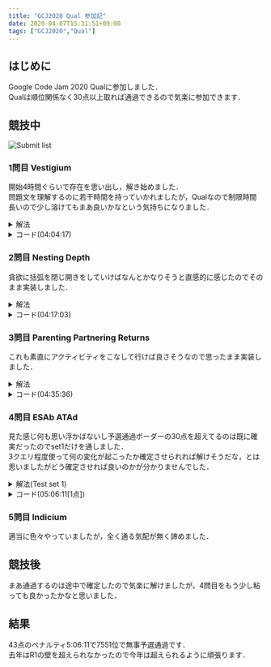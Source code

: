 ```yaml
---
title: "GCJ2020 Qual 参加記"
date: 2020-04-07T15:31:51+09:00
tags: ["GCJ2020","Qual"]
---
```

## はじめに

Google Code Jam 2020 Qualに参加しました．  
Qualは順位関係なく30点以上取れば通過できるので気楽に参加できます．  

## 競技中

![Submit list](submitlist.jpg)

### 1問目 Vestigium

開始4時間ぐらいで存在を思い出し，解き始めました．  
問題文を理解するのに若干時間を持っていかれましたが，Qualなので制限時間長いので少し溶けてもまあ良いかなという気持ちになりました．  

<details><summary>解法</summary>
対角の和と成分に重複がある行，列を素直にループを書いて求めます．  
</details>

<details><summary>コード(04:04:17)</summary>

| ID   | Verdict   | Score |
| ---- | --------- | ----- |
| 1    | AC        | 7/7   |

```cpp
#include <bits/stdc++.h>
using namespace std;
using i64 = long long;
#define endl "\n"

int main()
{
  i64 T;
  cin >> T;
  for (i64 _ = 1; _ <= T; _++)
  {
    i64 N;
    cin >> N;
    vector<vector<i64>> M(N, vector<i64>(N));
    for (i64 i = 0; i < N; i++)
      for (i64 j = 0; j < N; j++)
        cin >> M[i][j];
    i64 k = 0;
    for (i64 i = 0; i < N; i++)
      k += M[i][i];
    i64 r = 0;
    for (i64 i = 0; i < N; i++)
    {
      vector<bool> use(N);
      for (i64 j = 0; j < N; j++)
      {
        if (use[M[i][j]])
        {
          r++;
          break;
        }
        use[M[i][j]] = true;
      }
    }
    i64 c = 0;
    for (i64 i = 0; i < N; i++)
    {
      vector<bool> use(N);
      for (i64 j = 0; j < N; j++)
      {
        if (use[M[j][i]])
        {
          c++;
          break;
        }
        use[M[j][i]] = true;
      }
    }
    cout << "Case #" << _ << ": " << k << " " << r << " " << c << endl;
  }
  return 0;
}
```

</details>

### 2問目 Nesting Depth

貪欲に括弧を閉じ開きをしていけばなんとかなりそうと直感的に感じたのでそのまま実装しました．  

<details><summary>解法</summary>
数列の数字を見ながら括弧を追加していきます．  
</details>

<details><summary>コード(04:17:03)</summary>

| ID   | Verdict   | Score |
| ---- | --------- | ----- |
| 1    | AC        | 5/5   |
| 2    | AC        | 11/11 |

```cpp
#include <bits/stdc++.h>
using namespace std;
using i64 = long long;
#define endl "\n"

int main()
{
  i64 T;
  cin >> T;
  for (i64 _ = 1; _ <= T; _++)
  {
    string S;
    cin >> S;
    string ans;
    i64 c = 0;
    for (char i : S)
    {
      i64 t = c - (i - '0');
      if (0 < t)
      {
        ans += string(t, ')');
      }
      else if (t < 0)
      {
        ans += string(abs(t), '(');
      }
      ans += i;
      c = i - '0';
    }
    ans += string(c, ')');
    cout << "Case #" << _ << ": " << ans << endl;
  }
  return 0;
}
```

</details>

### 3問目 Parenting Partnering Returns

これも素直にアクティビティをこなして行けば良さそうなので思ったまま実装しました．  

<details><summary>解法</summary>
開始時間でソートして手が空いてる子供に割り振って行きます．  
割り振れないアクティビティが現れたら構成不可能です．  
</details>

<details><summary>コード(04:35:36)</summary>

| ID   | Verdict   | Score |
| ---- | --------- | ----- |
| 1    | AC        | 7/7   |
| 2    | AC        | 12/12 |

```cpp
#include <bits/stdc++.h>
using namespace std;
using i64 = long long;
#define endl "\n"

struct Time
{
  i64 S, E, ind;
  bool operator<(const Time &r) const
  {
    return S < r.S;
  }
};

int main()
{
  i64 T;
  cin >> T;
  for (i64 _ = 1; _ <= T; _++)
  {
    i64 N;
    cin >> N;
    vector<Time> time(N);
    for (i64 i = 0; i < N; i++)
    {
      i64 S, E;
      cin >> S >> E;
      time[i] = {S, E, i};
    }
    sort(time.begin(), time.end());
    string ans = string(N, '-');
    bool imp = false;
    i64 t[2] = {};
    char c[2] = {'C', 'J'};
    for (i64 i = 0; i < N; i++)
    {
      if (t[2] < t[1])
      {
        swap(t[0], t[1]);
        swap(c[0], c[1]);
      }
      for (i64 j = 0; j < 2; j++)
      {
        if (t[j] <= time[i].S)
        {
          t[j] = time[i].E;
          ans[time[i].ind] = c[j];
          break;
        }
      }
      if (ans[time[i].ind] == '-')
        imp = true;
    }
    if (imp)
      cout << "Case #" << _ << ": "
           << "IMPOSSIBLE" << endl;
    else
      cout << "Case #" << _ << ": " << ans << endl;
  }
  return 0;
}
```

</details>

### 4問目 ESAb ATAd

見た感じ何も思い浮かばないし予選通過ボーダーの30点を超えてるのは既に確実だったのでset1だけを通しました．  
3クエリ程度使って何の変化が起こったか確定させられれば解けそうだな，とは思いましたがどう確定させれば良いのかが分かりませんでした．  

<details><summary>解法(Test set 1)</summary>
10回聞いてそのまま返すだけです．  
</details>

<details><summary>コード(05:06:11[1点])</summary>

| ID   | Verdict   | Score |
| ---- | --------- | ----- |
| 1    | AC        | 1/1   |
| 2    | RE        | 0/9   |
| 3    | Skip      | 0/16  |

```cpp
#include <bits/stdc++.h>
using namespace std;
using i64 = long long;
//#define endl "\n"

int main()
{
  i64 T, B;
  cin >> T >> B;
  if (B != 10)
    return 1;
  for (i64 _ = 1; _ <= T; _++)
  {
    string ans;
    string res;
    for (i64 i = 1; i <= 10; i++)
    {
      cout << i << endl;
      cin >> res;
      ans += res;
    }
    cout << ans << endl;
    cin >> res;
    if (res != "Y")
      break;
  }
  return 0;
}
```

</details>

### 5問目 Indicium

適当に色々やっていましたが，全く通る気配が無く諦めました．  

## 競技後

まあ通過するのは途中で確定したので気楽に解けましたが，4問目をもう少し粘っても良かったかなと思いました．  

## 結果

43点のペナルティ5:06:11で7551位で無事予選通過です．  
去年はR1の壁を超えられなかったので今年は超えられるように頑張ります．  
